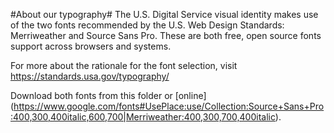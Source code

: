 #About our typography# 
The U.S. Digital Service visual identity makes use of the two fonts recommended by the U.S. Web Design Standards: Merriweather and Source Sans Pro. These are both free, open source fonts support across browsers and systems. 

For more about the rationale for the font selection, visit https://standards.usa.gov/typography/

Download both fonts from this folder or [online] (https://www.google.com/fonts#UsePlace:use/Collection:Source+Sans+Pro:400,300,400italic,600,700|Merriweather:400,300,700,400italic).
